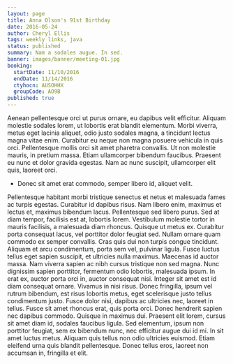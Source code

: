 ```yaml
---
layout: page
title: Anna Olson's 91st Birthday
date: 2016-05-24
author: Cheryl Ellis
tags: weekly links, java
status: published
summary: Nam a sodales augue. In sed.
banner: images/banner/meeting-01.jpg
booking:
  startDate: 11/10/2016
  endDate: 11/14/2016
  ctyhocn: AUSOHHX
  groupCode: AO9B
published: true
---
```

Aenean pellentesque orci ut purus ornare, eu dapibus velit efficitur. Aliquam molestie sodales lorem, ut lobortis erat blandit elementum. Morbi viverra, metus eget lacinia aliquet, odio justo sodales magna, a tincidunt lectus magna vitae enim. Curabitur eu neque non magna posuere vehicula in quis orci. Pellentesque mollis orci sit amet pharetra convallis. Ut non molestie mauris, in pretium massa. Etiam ullamcorper bibendum faucibus. Praesent eu nunc et dolor gravida egestas. Nam ac nunc suscipit, ullamcorper elit quis, laoreet orci.

* Donec sit amet erat commodo, semper libero id, aliquet velit.

Pellentesque habitant morbi tristique senectus et netus et malesuada fames ac turpis egestas. Curabitur id dapibus risus. Nam libero enim, maximus et lectus et, maximus bibendum lacus. Pellentesque sed libero purus. Sed at diam tempor, facilisis est at, lobortis lorem. Vestibulum molestie tortor in mauris facilisis, a malesuada diam rhoncus. Quisque ut metus ex. Curabitur porta consequat lacus, vel porttitor dolor feugiat sed. Nullam ornare quam commodo ex semper convallis. Cras quis dui non turpis congue tincidunt. Aliquam et arcu condimentum, porta sem vel, pulvinar ligula. Fusce luctus tellus eget sapien suscipit, et ultricies nulla maximus. Maecenas id auctor massa. Nam viverra sapien ac nibh cursus tristique non sed magna. Nunc dignissim sapien porttitor, fermentum odio lobortis, malesuada ipsum. In erat ex, auctor porta orci in, auctor consequat nisi.
Integer sit amet est id diam consequat ornare. Vivamus in nisi risus. Donec fringilla, ipsum vel rutrum bibendum, est risus lobortis metus, eget scelerisque justo tellus condimentum justo. Fusce dolor nisi, dapibus ac ultricies nec, laoreet in tellus. Fusce sit amet rhoncus erat, quis porta orci. Donec hendrerit sapien nec dapibus commodo. Quisque in maximus dui. Praesent elit lorem, cursus sit amet diam id, sodales faucibus ligula. Sed elementum, ipsum non porttitor feugiat, sem ex bibendum nunc, nec efficitur augue dui id mi. In sit amet luctus metus. Aliquam quis tellus non odio ultricies euismod. Etiam eleifend urna quis blandit pellentesque. Donec tellus eros, laoreet non accumsan in, fringilla et elit.
